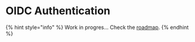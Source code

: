 # OIDC Authentication



{% hint style="info" %}
Work in progres... Check the [roadmap](../roadmap.md).
{% endhint %}

